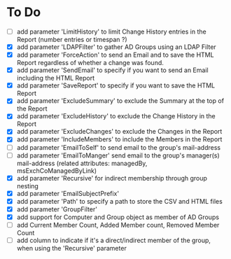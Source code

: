 # To Do

- [ ] add parameter 'LimitHistory' to limit Change History entries in the Report (number entries or timespan ?)
- [x] add parameter 'LDAPFilter' to gather AD Groups using an LDAP Filter
- [x] add parameter 'ForceAction' to send an Email and to save the HTML Report regardless of whether a change was found.
- [x] add parameter 'SendEmail' to specify if you want to send an Email including the HTML Report
- [x] add parameter 'SaveReport' to specify if you want to save the HTML Report
- [x] add parameter 'ExcludeSummary' to exclude the Summary at the top of the Report
- [x] add parameter 'ExcludeHistory' to exclude the Change History in the Report
- [x] add parameter 'ExcludeChanges' to exclude the Changes in the Report
- [x] add parameter 'IncludeMembers' to include the Members in the Report
- [ ] add parameter 'EmailToSelf' to send email to the group's mail-address
- [ ] add parameter 'EmailToManger' send email to the group's manager(s) mail-address (related attributes: managedBy, msExchCoManagedByLink)
- [x] add parameter 'Recursive' for indirect membership through group nesting
- [x] add parameter 'EmailSubjectPrefix'
- [x] add parameter 'Path' to specify a path to store the CSV and HTML files
- [x] add parameter 'GroupFilter'
- [x] add support for Computer and Group object as member of AD Groups
- [ ] add Current Member Count, Added Member count, Removed Member Count
- [ ] add column to indicate if it's a direct/indirect member of the group, when using the 'Recursive' parameter
